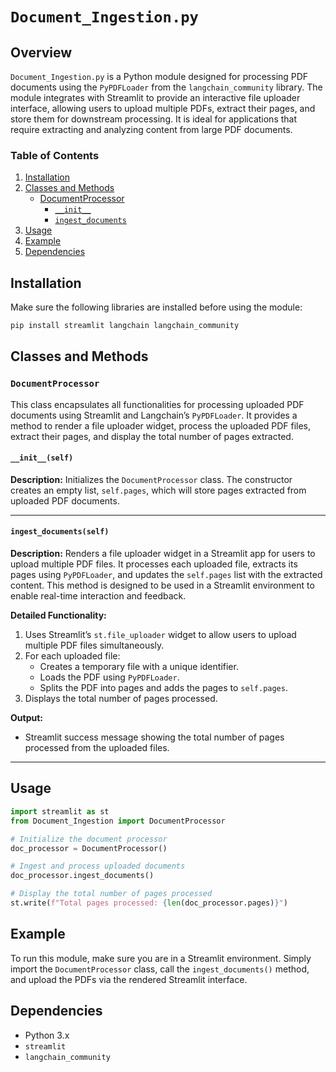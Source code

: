 # `Document_Ingestion.py`

## Overview

`Document_Ingestion.py` is a Python module designed for processing PDF documents using the `PyPDFLoader` from the `langchain_community` library. The module integrates with Streamlit to provide an interactive file uploader interface, allowing users to upload multiple PDFs, extract their pages, and store them for downstream processing. It is ideal for applications that require extracting and analyzing content from large PDF documents.

### Table of Contents
1. [Installation](#installation)
2. [Classes and Methods](#classes-and-methods)
    - [DocumentProcessor](#documentprocessor)
        - [`__init__`](#__init__)
        - [`ingest_documents`](#ingest_documents)
3. [Usage](#usage)
4. [Example](#example)
5. [Dependencies](#dependencies)

## Installation

Make sure the following libraries are installed before using the module:

```bash
pip install streamlit langchain langchain_community
```

## Classes and Methods

### `DocumentProcessor`

This class encapsulates all functionalities for processing uploaded PDF documents using Streamlit and Langchain’s `PyPDFLoader`. It provides a method to render a file uploader widget, process the uploaded PDF files, extract their pages, and display the total number of pages extracted.

#### `__init__(self)`

**Description:**
Initializes the `DocumentProcessor` class. The constructor creates an empty list, `self.pages`, which will store pages extracted from uploaded PDF documents.

---

#### `ingest_documents(self)`

**Description:**
Renders a file uploader widget in a Streamlit app for users to upload multiple PDF files. It processes each uploaded file, extracts its pages using `PyPDFLoader`, and updates the `self.pages` list with the extracted content. This method is designed to be used in a Streamlit environment to enable real-time interaction and feedback.

**Detailed Functionality:**
1. Uses Streamlit’s `st.file_uploader` widget to allow users to upload multiple PDF files simultaneously.
2. For each uploaded file:
   - Creates a temporary file with a unique identifier.
   - Loads the PDF using `PyPDFLoader`.
   - Splits the PDF into pages and adds the pages to `self.pages`.
3. Displays the total number of pages processed.

**Output:**
- Streamlit success message showing the total number of pages processed from the uploaded files.

---

## Usage

```python
import streamlit as st
from Document_Ingestion import DocumentProcessor

# Initialize the document processor
doc_processor = DocumentProcessor()

# Ingest and process uploaded documents
doc_processor.ingest_documents()

# Display the total number of pages processed
st.write(f"Total pages processed: {len(doc_processor.pages)}")
```

## Example

To run this module, make sure you are in a Streamlit environment. Simply import the `DocumentProcessor` class, call the `ingest_documents()` method, and upload the PDFs via the rendered Streamlit interface.

## Dependencies

- Python 3.x
- `streamlit`
- `langchain_community`
